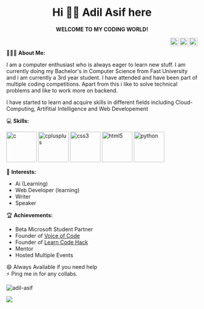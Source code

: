 # <div align="center">Hi 👋🏼 Adil Asif here</div>
 <div align="center"><strong>WELCOME TO MY CODING WORLD!</strong></div>

<p>
<a href="https://twitter.com/AdilAsif20">
  <img align="Right" alt="Adil Asif's Twitter" width="22px" src="https://cdn.jsdelivr.net/npm/simple-icons@v3/icons/twitter.svg" />
</a>
<a href="https://www.linkedin.com/in/adilasif680/">
  <img align="Right" alt="Adil Asif's LinkdeIN" width="22px" src="https://cdn.jsdelivr.net/npm/simple-icons@v3/icons/linkedin.svg" />
</a>
<a href="https://medium.com/@adilasif680">
  <img align="Right" alt="Adil Asif's Medium" width="22px" src="https://cdn.jsdelivr.net/npm/simple-icons@3.0.1/icons/medium.svg" />
</a>
</p>
<br>

👨🏽‍💻 **About Me:**
<p>I am a computer enthusiast who is always eager to learn new stuff. I am currently doing my Bachelor's in Computer Science from Fast University and i am currently a 3rd year student. I have attended and have been part of multiple coding competitions. Apart from this i like to solve technical problems and like to work more on backend.</p>
<p>I have started to learn and acquire skills in different fields including Cloud-Computing, Artifitial Intelligence and Web Developement</p>

💻 **Skills:**
<p align="left">
<img src="https://cdn.icon-icons.com/icons2/7/PNG/128/mimetypes_sourcec_342.png" alt="c" width="80" height="80"/> 
<img src="https://cdn.icon-icons.com/icons2/1504/PNG/512/textxc_103660.png" alt="cplusplus" width="80" height="80"/> 
<img src="https://cdn.icon-icons.com/icons2/2415/PNG/512/css_original_wordmark_logo_icon_146576.png" alt="css3" width="80" height="80"/> 
<img src="https://cdn.icon-icons.com/icons2/844/PNG/512/HTML5_icon-icons.com_67090.png" alt="html5" width="80" height="80"/> 
<img src="https://cdn.icon-icons.com/icons2/2415/PNG/512/python_original_wordmark_logo_icon_146382.png" alt="python" width="80" height="80"/></p>

🤔 **Interests:** 
* Ai (Learning)
* Web Developer (learning)
* Writer 
* Speaker

🏆 **Achievements:**
* Beta Microsoft Student Partner
* Founder of <a href = "https://medium.com/voice-of-code">Voice of Code</a>
* Founder of <a href = "https://www.youtube.com/channel/UCbzwhYfhOTi8-XlUsMISlIQ">Learn Code Hack</a>
* Mentor
* Hosted Multiple Events

😄 Always Available if you need help <br>
⚡ Ping me in for any collabs.
<br>


<p align="left"> <img src="https://komarev.com/ghpvc/?username=adil-asif" alt="adil-asif" /> </p>

![](https://github-readme-stats.vercel.app/api?username=Adil-Asif&show_icons=true&title_color=E88795&icon_color=FF33FF&text_color=D6BCD5&bg_color=151515)
 


<!--
**Adil Asif/Adil Asif** is a ✨ _special_ ✨ repository because its `README.md` (this file) appears on your GitHub profile.

Here are some ideas to get you started:

- 🔭 I’m currently working on ...
- 🌱 I’m currently learning ...
- 👯 I’m looking to collaborate on ...
- 🤔 I’m looking for help with ...
- 💬 Ask me about ...
- 📫 How to reach me: ...
- 😄 Pronouns: ...
- ⚡ Fun fact: ...
-->
